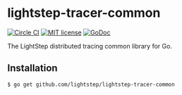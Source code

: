 # lightstep-tracer-common

[![Circle CI](https://circleci.com/gh/lightstep/lightstep-tracer-go.svg?style=shield)](https://circleci.com/gh/lightstep/lightstep-tracer-common)
[![MIT license](http://img.shields.io/badge/license-MIT-blue.svg)](http://opensource.org/licenses/MIT)
[![GoDoc](https://godoc.org/github.com/lightstep/lightstep-tracer-go?status.svg)](https://godoc.org/github.com/lightstep/lightstep-tracer-common)

The LightStep distributed tracing common library for Go.

## Installation

```
$ go get github.com/lightstep/lightstep-tracer-common
```
